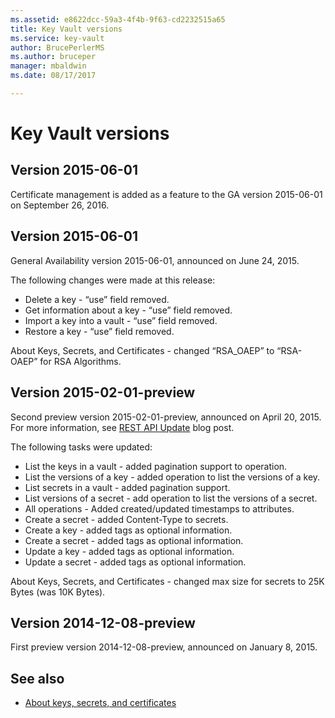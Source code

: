```yaml
---
ms.assetid: e8622dcc-59a3-4f4b-9f63-cd2232515a65
title: Key Vault versions
ms.service: key-vault
author: BrucePerlerMS
ms.author: bruceper
manager: mbaldwin
ms.date: 08/17/2017

---
```

# Key Vault versions

## Version 2015-06-01

Certificate management is added as a feature to the GA version 2015-06-01 on September 26, 2016.

## Version 2015-06-01

General Availability version 2015-06-01, announced on June 24, 2015.

The following changes were made at this release:

- Delete a key - “use” field removed.
- Get information about a key - “use” field removed.
- Import a key into a vault - “use” field removed.
- Restore a key - “use” field removed.

About Keys, Secrets, and Certificates - changed “RSA_OAEP” to “RSA-OAEP” for RSA Algorithms.

## Version 2015-02-01-preview

Second preview version 2015-02-01-preview, announced on April 20, 2015. For more information, see [REST API Update](http://blogs.technet.com/b/kv/archive/2015/04/20/empty-3.aspx) blog post.

The following tasks were updated:

- List the keys in a vault - added pagination support to operation.
- List the versions of a key - added operation to list the versions of a key.
- List secrets in a vault - added pagination support.
- List versions of a secret - add operation to list the versions of a secret.
- All operations - Added created/updated timestamps to attributes.
- Create a secret - added Content-Type to secrets.
- Create a key - added tags as optional information.
- Create a secret - added tags as optional information.
- Update a key - added tags as optional information.
- Update a secret - added tags as optional information.

About Keys, Secrets, and Certificates - changed max size for secrets to 25K Bytes (was 10K Bytes).

## Version 2014-12-08-preview

First preview version 2014-12-08-preview, announced on January 8, 2015.

## See also
- [About keys, secrets, and certificates](about-keys--secrets-and-certificates.md)
